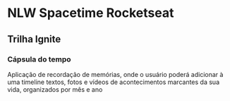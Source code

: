 # NLW Spacetime Rocketseat
## Trilha Ignite

### Cápsula do tempo
Aplicação de recordação de memórias, onde o usuário poderá adicionar à uma timeline textos, fotos e vídeos de acontecimentos marcantes da sua vida, organizados por mês e ano
